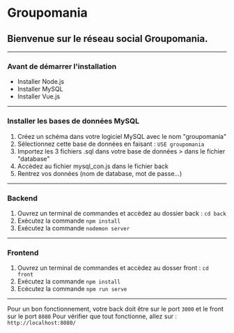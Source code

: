 # Groupomania

## Bienvenue sur le réseau social Groupomania.
______________________________________________
### Avant de démarrer l'installation

* Installer Node.js
* Installer MySQL
* Installer Vue.js

______________________________________________
### Installer les bases de données MySQL

1. Créez un schéma dans votre logiciel MySQL avec le nom "groupomania"
2. Sélectionnez cette base de données en faisant : `USE groupomania`
3. Importez les 3 fichiers .sql dans votre base de données > dans le fichier "database"
4. Accèdez au fichier mysql_con.js dans le fichier back
5. Rentrez vos données (nom de database, mot de passe...)

______________________________________________
### Backend

1. Ouvrez un terminal de commandes et accèdez au dossier back : `cd back`
2. Exécutez la commande `npm install`
3. Exécutez la commande `nodemon server`

______________________________________________
### Frontend

1. Ouvrez un terminal de commandes et accèdez au dosser front : `cd front`
2. Exécutez la commande `npm install`
3. Ecécutez la commande `npm run serve`

______________________________________________
Pour un bon fonctionnement, votre back doit être sur le port `3000` et le front sur le port `8080`
Pour vérifier que tout fonctionne, allez sur : `http://localhost:8080/`
